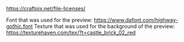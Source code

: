 https://craftpix.net/file-licenses/

Font that was used for the preview:
https://www.dafont.com/highway-gothic.font
Texture that was used for the background of the preview:
https://texturehaven.com/tex/?t=castle_brick_02_red